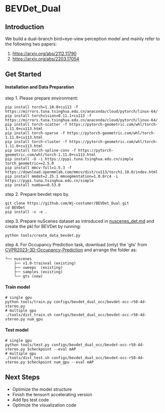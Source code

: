 # BEVDet_Dual

## Introduction
We build a dual-branch bird=eye-view perception model and mainly refer to the following two papers:
1.  https://arxiv.org/abs/2112.11790
2.  https://arxiv.org/abs/2203.17054


## Get Started

#### Installation and Data Preparation

step 1. Please prepare environment:
```
pip install torch=1.10.0+cu113 -f https://mirrors.tuna.tsinghua.edu.cn/anaconda/cloud/pytorch/linux-64/
pip install torchvision=0.11.1+cu113 -f https://mirrors.tuna.tsinghua.edu.cn/anaconda/cloud/pytorch/linux-64/
pip install torch-scatter -f https://pytorch-geometric.com/whl/torch-1.11.0+cu113.html
pip install torch-sparse -f https://pytorch-geometric.com/whl/torch-1.11.0+cu113.html
pip install torch-cluster -f https://pytorch-geometric.com/whl/torch-1.11.0+cu113.html
pip install torch-spline-conv -f https://pytorch-geometric.com/whl/torch-1.11.0+cu113.html
pip install -U -i https://pypi.tuna.tsinghua.edu.cn/simple torch_geometric==2.5.0
pip install mmcv-full=1.5.3 -f https://download.openmmlab.com/mmcv/dist/cu113/torch1.10.0/index.html
pip install mmdet=2.25.1 mmsegmentation=1.0.0rc4 -i https://pypi.tuna.tsinghua.edu.cn/simple 
pip install numba==0.53.0 
```

step 2. Prepare bevdet repo by.
```shell script
git clone https://github.com/Wj-costumer/BEVDet_Dual.git
cd BEVDet
pip install -v -e .
```

step 3. Prepare nuScenes dataset as introduced in [nuscenes_det.md](docs/en/datasets/nuscenes_det.md) and create the pkl for BEVDet by running:
```shell
python tools/create_data_bevdet.py
```
step 4. For Occupancy Prediction task, download (only) the 'gts' from [CVPR2023-3D-Occupancy-Prediction](https://github.com/CVPR2023-3D-Occupancy-Prediction/CVPR2023-3D-Occupancy-Prediction) and arrange the folder as:
```shell script
└── nuscenes
    ├── v1.0-trainval (existing)
    ├── sweeps  (existing)
    ├── samples (existing)
    └── gts (new)
```

#### Train model
```shell
# single gpu
python tools/train.py configs/bevdet_dual_occ/bevdet-occ-r50-4d-stereo.py
# multiple gpu
./tools/dist_train.sh configs/bevdet_dual_occ/bevdet-occ-r50-4d-stereo.py num_gpu
```

#### Test model
```shell
# single gpu
python tools/test.py configs/bevdet_dual_occ/bevdet-occ-r50-4d-stereo.py $checkpoint --eval mAP
# multiple gpu
./tools/dist_test.sh configs/bevdet_dual_occ/bevdet-occ-r50-4d-stereo.py $checkpoint num_gpu --eval mAP
```

## Next Steps
- Optimize the model structure
- Finish the tensorrt accelerating version
- Add fps test code
- Optimize the visualization code